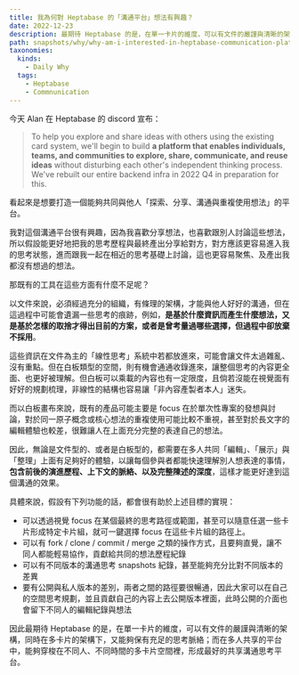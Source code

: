 ```yaml
---
title: 我為何對 Heptabase 的「溝通平台」想法有興趣？
date: 2022-12-23
description: 最期待 Heptabase 的是，在單一卡片的維度，可以有文件的嚴謹與清晰的架構，同時在多卡片的架構下，又能夠保有充足的思考脈絡；而在多人共享的平台中，能夠穿梭在不同人、不同時間的多卡片空間裡，形成最好的共享溝通思考平台。
path: snapshots/why/why-am-i-interested-in-heptabase-communication-platform
taxonomies:
  kinds: 
    - Daily Why
  tags: 
    - Heptabase
    - Commnunication
---
```


今天 Alan 在 Heptabase 的 discord 宣布：

> To help you explore and share ideas with others using the existing card system, we'll begin to build **a platform that enables individuals, teams, and communities to explore, share, communicate, and reuse ideas** without disturbing each other's independent thinking process. We've rebuilt our entire backend infra in 2022 Q4 in preparation for this.

看起來是想要打造一個能夠共同與他人「探索、分享、溝通與重複使用想法」的平台。

我對這個溝通平台很有興趣，因為我喜歡分享想法，也喜歡跟別人討論這些想法，所以假設能更好地把我的思考歷程與最終產出分享給對方，對方應該更容易進入我的思考狀態，進而跟我一起在相近的思考基礎上討論，這也更容易聚焦、及產出我都沒有想過的想法。

那既有的工具在這些方面有什麼不足呢？

以文件來說，必須經過充分的組織，有條理的架構，才能與他人好好的溝通，但在這過程中可能會遺漏一些思考的痕跡，例如，**是基於什麼資訊而產生什麼想法，又是基於怎樣的取捨才得出目前的方案，或者是曾考量過哪些選擇，但過程中卻放棄不採用**。

這些資訊在文件為主的「線性思考」系統中若都放進來，可能會讓文件太過雜亂、沒有重點。但在白板類型的空間，則有機會通通收錄進來，讓整個思考的內容更全面、也更好被理解。但白板可以乘載的內容也有一定限度，且倘若沒能在視覺面有好好的規劃梳理，非線性的結構也容易讓「非內容產製者本人」迷失。

而以白板畫布來說，既有的產品可能主要是 focus 在於單次性專案的發想與討論，對於同一原子概念或核心想法的重複使用可能比較不重視，甚至對於長文字的編輯體驗也較差，很難讓人在上面充分完整的表達自己的想法。

因此，無論是文件型的、或者是白板型的，都需要在多人共同「編輯」、「展示」與「整理」上面有足夠好的體驗，以讓每個參與者都能快速理解別人想表達的事情，**包含前後的演進歷程、上下文的脈絡、以及完整陳述的深度**，這樣才能更好達到這個溝通的效果。

具體來說，假設有下列功能的話，都會很有助於上述目標的實現：

- 可以透過視覺 focus 在某個最終的思考路徑或範圍，甚至可以隨意任選一些卡片形成特定卡片組，就可一鍵選擇 focus 在這些卡片組的路徑上。
- 可以有 fork / clone / commit / merge 之類的操作方式，且要夠直覺，讓不同人都能輕易協作，貢獻給共同的想法歷程紀錄
- 可以有不同版本的溝通思考 snapshots 紀錄，甚至能夠充分比對不同版本的差異
- 要有公開與私人版本的差別，兩者之間的路徑要很暢通，因此大家可以在自己的空間思考規劃，並且貢獻自己的內容上去公開版本裡面，此時公開的介面也會留下不同人的編輯紀錄與想法

因此最期待 Heptabase 的是，在單一卡片的維度，可以有文件的嚴謹與清晰的架構，同時在多卡片的架構下，又能夠保有充足的思考脈絡；而在多人共享的平台中，能夠穿梭在不同人、不同時間的多卡片空間裡，形成最好的共享溝通思考平台。